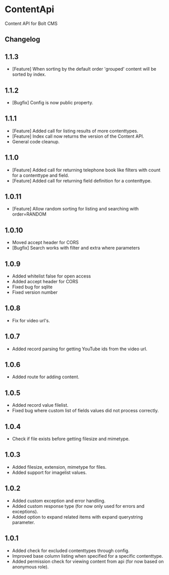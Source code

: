 ContentApi
============================
Content API for Bolt CMS

Changelog
----------------------------

## 1.1.3
- [Feature] When sorting by the default order 'grouped' content will be sorted by index.

## 1.1.2
- [Bugfix] Config is now public property.

## 1.1.1
- [Feature] Added call for listing results of more contenttypes.
- [Feature] Index call now returns the version of the Content API.
- General code cleanup.

## 1.1.0
- [Feature] Added call for returning telephone book like filters with count for a contenttype and field. 
- [Feature] Added call for returning field definition for a contenttype.

## 1.0.11
- [Feature] Allow random sorting for listing and searching with order=RANDOM

## 1.0.10
- Moved accept header for CORS
- [Bugfix] Search works with filter and extra where parameters

## 1.0.9
- Added whitelist false for open access
- Added accept header for CORS
- Fixed bug for sqlite
- Fixed version number

## 1.0.8
- Fix for video url's.

## 1.0.7
- Added record parsing for getting YouTube ids from the video url.

## 1.0.6
- Added route for adding content.

## 1.0.5
- Added record value filelist.
- Fixed bug where custom list of fields values did not process correctly.

## 1.0.4
- Check if file exists before getting filesize and mimetype.

## 1.0.3
- Added filesize, extension, mimetype for files.
- Added support for imagelist values.

## 1.0.2
- Added custom exception and error handling.
- Added custom response type (for now only used for errors and exceptions).
- Added option to expand related items with expand querystring parameter.

## 1.0.1
- Added check for excluded contenttypes through config.
- Improved base column listing when specified for a specific contenttype.
- Added permission check for viewing content from api (for now based on anonymous role).
